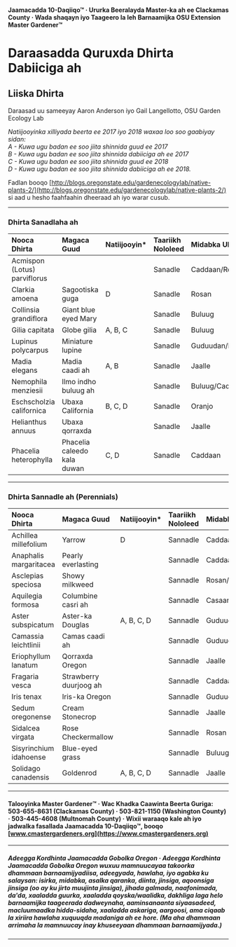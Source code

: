 #### Jaamacadda 10-Daqiiqo™ · Ururka Beeralayda Master-ka ah ee Clackamas County · Wada shaqayn iyo Taageero la leh Barnaamijka OSU Extension Master Gardener™

# Daraasadda Quruxda Dhirta Dabiiciga ah

## Liiska Dhirta

Daraasad uu sameeyay Aaron Anderson iyo Gail Langellotto, OSU Garden Ecology Lab

*Natiijooyinka xilliyada beerta ee 2017 iyo 2018 waxaa loo soo gaabiyay sidan:  
A - Kuwa ugu badan ee soo jiita shinnida guud ee 2017  
B - Kuwa ugu badan ee soo jiita shinnida dabiiciga ah ee 2017  
C - Kuwa ugu badan ee soo jiita shinnida guud ee 2018  
D - Kuwa ugu badan ee soo jiita shinnida dabiiciga ah ee 2018.*

Fadlan booqo [http://blogs.oregonstate.edu/gardenecologylab/native-plants-2/](http://blogs.oregonstate.edu/gardenecologylab/native-plants-2/) si aad u hesho faahfaahin dheeraad ah iyo warar cusub.

---

### Dhirta Sanadlaha ah

| Nooca Dhirta                   | Magaca Guud            | Natiijooyin* | Taariikh Nololeed | Midabka Ubaxa   |
| :----------------------------- | :--------------------- | :----------- | :---------------- | :-------------- |
| Acmispon (Lotus) parviflorus   |                        |              | Sanadle           | Caddaan/Rosan   |
| Clarkia amoena                 | Sagootiska guga        | D            | Sanadle           | Rosan           |
| Collinsia grandiflora          | Giant blue eyed Mary   |              | Sanadle           | Buluug          |
| Gilia capitata                 | Globe gilia            | A, B, C      | Sanadle           | Buluug          |
| Lupinus polycarpus             | Miniature lupine       |              | Sanadle           | Guduudan/Buluug |
| Madia elegans                  | Madia caadi ah         | A, B         | Sanadle           | Jaalle          |
| Nemophila menziesii            | Ilmo indho buluug ah   |              | Sanadle           | Buluug/Caddaan  |
| Eschscholzia californica       | Ubaxa California       | B, C, D      | Sanadle           | Oranjo          |
| Helianthus annuus              | Ubaxa qorraxda         |              | Sanadle           | Jaalle          |
| Phacelia heterophylla          | Phacelia caleedo kala duwan | C, D    | Sanadle           | Caddaan         |

---

### Dhirta Sannadle ah (Perennials)

| Nooca Dhirta            | Magaca Guud             | Natiijooyin* | Taariikh Nololeed | Midabka Ubaxa   |
| :---------------------- | :---------------------- | :----------- | :---------------- | :-------------- |
| Achillea millefolium    | Yarrow                  | D            | Sannadle          | Caddaan         |
| Anaphalis margaritacea  | Pearly everlasting      |              | Sannadle          | Caddaan         |
| Asclepias speciosa      | Showy milkweed          |              | Sannadle          | Rosan/Caddaan   |
| Aquilegia formosa       | Columbine casri ah      |              | Sannadle          | Casaan          |
| Aster subspicatum       | Aster-ka Douglas        | A, B, C, D   | Sannadle          | Guduudan        |
| Camassia leichtlinii    | Camas caadi ah          |              | Sannadle          | Guduudan/Caddaan|
| Eriophyllum lanatum     | Qorraxda Oregon         |              | Sannadle          | Jaalle          |
| Fragaria vesca          | Strawberry duurjoog ah  |              | Sannadle          | Caddaan         |
| Iris tenax              | Iris-ka Oregon          |              | Sannadle          | Guduudan        |
| Sedum oregonense        | Cream Stonecrop         |              | Sannadle          | Jaalle          |
| Sidalcea virgata        | Rose Checkermallow      |              | Sannadle          | Rosan           |
| Sisyrinchium idahoense  | Blue-eyed grass         |              | Sannadle          | Buluug/Guduud   |
| Solidago canadensis     | Goldenrod               | A, B, C, D   | Sannadle          | Jaalle          |

---

#### Talooyinka Master Gardener™ · Wac Khadka Caawinta Beerta Guriga: 503-655-8631 (Clackamas County) · 503-821-1150 (Washington County) · 503-445-4608 (Multnomah County) · Wixii waraaqo kale ah iyo jadwalka fasallada Jaamacadda 10-Daqiiqo™, booqo [www.cmastergardeners.org](https://www.cmastergardeners.org)

---

##### Adeegga Kordhinta Jaamacadda Gobolka Oregon · Adeegga Kordhinta Jaamacadda Gobolka Oregon wuxuu mamnuucayaa takoorka dhammaan barnaamijyadiisa, adeegyada, hawlaha, iyo agabka ku salaysan: isirka, midabka, asalka qaranka, diinta, jinsiga, aqoonsiga jinsiga (oo ay ku jirto muujinta jinsiga), jihada galmada, naafonimada, da'da, xaaladda guurka, xaaladda qoyska/waalidka, dakhliga laga helo barnaamijka taageerada dadweynaha, aaminsanaanta siyaasadeed, macluumaadka hidda-sidaha, xaaladda askariga, aargoosi, ama ciqaab la xiriira hawlaha xuquuqda madaniga ah ee hore. (Ma aha dhammaan arrimaha la mamnuucay inay khuseeyaan dhammaan barnaamijyada.)
---